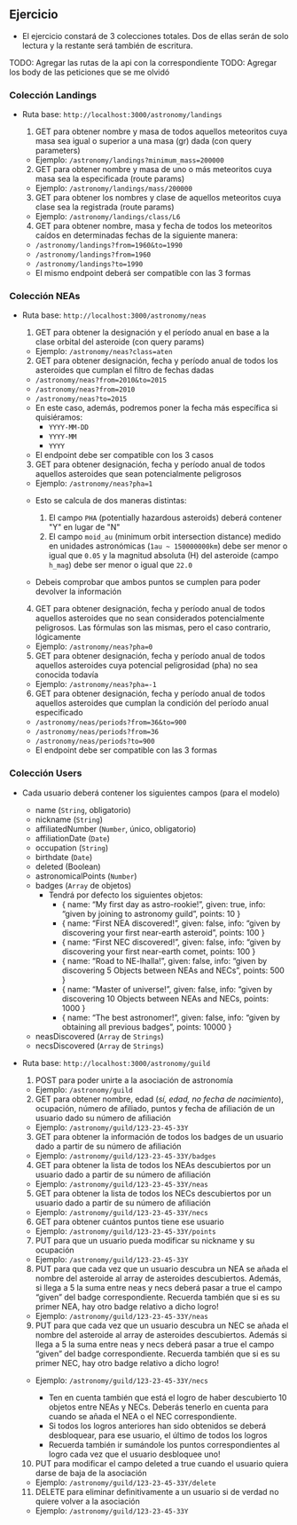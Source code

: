 ## Ejercicio

- El ejercicio constará de 3 colecciones totales. Dos de ellas serán de solo lectura y la restante será también de escritura.

TODO: Agregar las rutas de la api con la correspondiente
TODO: Agregar los body de las peticiones que se me olvidó

### Colección Landings

- Ruta base: `http://localhost:3000/astronomy/landings`

  1. GET para obtener nombre y masa de todos aquellos meteoritos cuya masa sea igual o superior a una masa (gr) dada (con query parameters)

  - Ejemplo: `/astronomy/landings?minimum_mass=200000`

  2. GET para obtener nombre y masa de uno o más meteoritos cuya masa sea la especificada (route params)

  - Ejemplo: `/astronomy/landings/mass/200000`

  3. GET para obtener los nombres y clase de aquellos meteoritos cuya clase sea la registrada (route params)

  - Ejemplo: `/astronomy/landings/class/L6`

  4. GET para obtener nombre, masa y fecha de todos los meteoritos caídos en determinadas fechas de la siguiente manera:

  - `/astronomy/landings?from=1960&to=1990`
  - `/astronomy/landings?from=1960`
  - `/astronomy/landings?to=1990`
  - El mismo endpoint deberá ser compatible con las 3 formas

### Colección NEAs

- Ruta base: `http://localhost:3000/astronomy/neas`

  1. GET para obtener la designación y el período anual en base a la clase orbital del asteroide (con query params)

  - Ejemplo: `/astronomy/neas?class=aten`

  2. GET para obtener designación, fecha y período anual de todos los asteroides que cumplan el filtro de fechas dadas

  - `/astronomy/neas?from=2010&to=2015`
  - `/astronomy/neas?from=2010`
  - `/astronomy/neas?to=2015`
  - En este caso, además, podremos poner la fecha más específica si quisiéramos:
    - `YYYY-MM-DD`
    - `YYYY-MM`
    - `YYYY`
  - El endpoint debe ser compatible con los 3 casos

  3. GET para obtener designación, fecha y período anual de todos aquellos asteroides que sean potencialmente peligrosos

  - Ejemplo: `/astronomy/neas?pha=1`

  * Esto se calcula de dos maneras distintas:

    1. El campo `PHA` (potentially hazardous asteroids) deberá contener "Y" en lugar de "N"
    2. El campo `moid_au` (minimum orbit intersection distance) medido en unidades astronómicas (`1au ~ 150000000km`) debe ser menor o igual que `0.05` y la magnitud absoluta (H) del asteroide (campo `h_mag`) debe ser menor o igual que `22.0`

  * Debeis comprobar que ambos puntos se cumplen para poder devolver la información

  4. GET para obtener designación, fecha y período anual de todos aquellos asteroides que no sean considerados potencialmente peligrosos. Las fórmulas son las mismas, pero el caso contrario, lógicamente

  - Ejemplo: `/astronomy/neas?pha=0`

  5. GET para obtener designación, fecha y período anual de todos aquellos asteroides cuya potencial peligrosidad (pha) no sea conocida todavía

  - Ejemplo: `/astronomy/neas?pha=-1`

  6. GET para obtener designación, fecha y período anual de todos aquellos asteroides que cumplan la condición del período anual especificado

  - `/astronomy/neas/periods?from=36&to=900`
  - `/astronomy/neas/periods?from=36`
  - `/astronomy/neas/periods?to=900`
  - El endpoint debe ser compatible con las 3 formas

### Colección Users

- Cada usuario deberá contener los siguientes campos (para el modelo)

  - name (`String`, obligatorio)
  - nickname (`String`)
  - affiliatedNumber (`Number`, único, obligatorio)
  - affiliationDate (`Date`)
  - occupation (`String`)
  - birthdate (`Date`)
  - deleted (Boolean)
  - astronomicalPoints (`Number`)
  - badges (`Array` de objetos)
    - Tendrá por defecto los siguientes objetos:
      - { name: “My first day as astro-rookie!”, given: true, info: “given by joining to astronomy guild”, points: 10 }
      - { name: “First NEA discovered!”, given: false, info: “given by discovering your first near-earth asteroid”, points: 100 }
      - { name: “First NEC discovered!”, given: false, info: “given by discovering your first near-earth comet, points: 100 }
      - { name: “Road to NE-lhalla!”, given: false, info: “given by discovering 5 Objects between NEAs and NECs”, points: 500 }
      - { name: “Master of universe!”, given: false, info: “given by discovering 10 Objects between NEAs and NECs, points: 1000 }
      - { name: “The best astronomer!”, given: false, info: “given by obtaining all previous badges”, points: 10000 }
  - neasDiscovered (`Array` de `Strings`)
  - necsDiscovered (`Array` de `Strings`)

- Ruta base: `http://localhost:3000/astronomy/guild`

  1. POST para poder unirte a la asociación de astronomía

  - Ejemplo: `/astronomy/guild`

  2. GET para obtener nombre, edad (_sí, edad, no fecha de nacimiento_), ocupación, número de afiliado, puntos y fecha de afiliación de un usuario dado su número de afiliación

  - Ejemplo: `/astronomy/guild/123-23-45-33Y`

  3. GET para obtener la información de todos los badges de un usuario dado a partir de su número de afiliación

  - Ejemplo: `/astronomy/guild/123-23-45-33Y/badges`

  4. GET para obtener la lista de todos los NEAs descubiertos por un usuario dado a partir de su número de afiliación

  - Ejemplo: `/astronomy/guild/123-23-45-33Y/neas`

  5. GET para obtener la lista de todos los NECs descubiertos por un usuario dado a partir de su número de afiliación

  - Ejemplo: `/astronomy/guild/123-23-45-33Y/necs`

  6. GET para obtener cuántos puntos tiene ese usuario

  - Ejemplo: `/astronomy/guild/123-23-45-33Y/points`

  7. PUT para que un usuario pueda modificar su nickname y su ocupación

  - Ejemplo: `/astronomy/guild/123-23-45-33Y`

  8. PUT para que cada vez que un usuario descubra un NEA se añada el nombre del asteroide al array de asteroides descubiertos. Además, si llega a 5 la suma entre neas y necs deberá pasar a true el campo “given” del badge correspondiente. Recuerda también que si es su primer NEA, hay otro badge relativo a dicho logro!

  - Ejemplo: `/astronomy/guild/123-23-45-33Y/neas`

  9. PUT para que cada vez que un usuario descubra un NEC se añada el nombre del asteroide al array de asteroides descubiertos. Además si llega a 5 la suma entre neas y necs deberá pasar a true el campo “given” del badge correspondiente. Recuerda también que si es su primer NEC, hay otro badge relativo a dicho logro!

  - Ejemplo: `/astronomy/guild/123-23-45-33Y/necs`

    - Ten en cuenta también que está el logro de haber descubierto 10 objetos entre NEAs y NECs. Deberás tenerlo en cuenta para cuando se añada el NEA o el NEC correspondiente.
    - Si todos los logros anteriores han sido obtenidos se deberá desbloquear, para ese usuario, el último de todos los logros
    - Recuerda también ir sumándole los puntos correspondientes al logro cada vez que el usuario desbloquee uno!

  10. PUT para modificar el campo deleted a true cuando el usuario quiera darse de baja de la asociación

  - Ejemplo: `/astronomy/guild/123-23-45-33Y/delete`

  11. DELETE para eliminar definitivamente a un usuario si de verdad no quiere volver a la asociación

  - Ejemplo: `/astronomy/guild/123-23-45-33Y`

